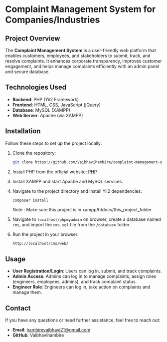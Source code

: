# Complaint Management System for Companies/Industries

## Project Overview

The **Complaint Management System** is a user-friendly web platform that enables customers, employees, and stakeholders to submit, track, and resolve complaints. It enhances corporate transparency, improves customer engagement, and helps manage complaints efficiently with an admin panel and secure database.

## Technologies Used
- **Backend**: PHP (Yii2 Framework)
- **Frontend**: HTML, CSS, JavaScript (jQuery)
- **Database**: MySQL (XAMPP)
- **Web Server**: Apache (via XAMPP)

## Installation
Follow these steps to set up the project locally:

1. Clone the repository:
   ```bash
   git clone https://github.com/Vaibhavihambire/complaint-management-system.git
   ```

2. Install PHP from the official website: [PHP](https://www.php.net/)

3. Install XAMPP and start Apache and MySQL services.

4. Navigate to the project directory and install Yii2 dependencies:
   ```bash
   composer install
   ```
   Note : Make sure this project is in xampp/htdocs/this_project_folder 

5. Navigate to `localhost/phpmyadmin` on browser, create a database named `cms`, and import the `cms.sql` file from the `/database` folder.

6. Run the project in your browser:
   ```
   http://localhost/cms/web/
   ```

## Usage
- **User Registration/Login**: Users can log in, submit, and track complaints.
- **Admin Access**: Admins can log in to manage complaints, assign roles (engineers, employees, admins), and track complaint status.
- **Engineer Role**: Engineers can log in, take action on complaints and manage them.

## Contact
If you have any questions or need further assistance, feel free to reach out:
- **Email**: hambirevaibhavi21@gmail.com
- **GitHub**: Vaibhavihambire
